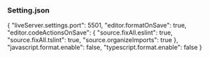 ### Setting.json

{
"liveServer.settings.port": 5501,
"editor.formatOnSave": true,
"editor.codeActionsOnSave": {
"source.fixAll.eslint": true,
"source.fixAll.tslint": true,
"source.organizeImports": true
},
"javascript.format.enable": false,
"typescript.format.enable": false
}
